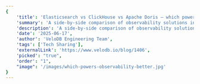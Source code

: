 ```yaml
---
{
    'title': 'Elasticsearch vs ClickHouse vs Apache Doris — which powers observability better?',
    'summary': 'A side-by-side comparison of observability solutions in terms of performance, cost, usability, and ecosystem openness. This article also introduces Apache Doris as a powerful observability solution, supported by live demos and real-world user success stories.',
    'description': 'A side-by-side comparison of observability solutions in terms of performance, cost, usability, and ecosystem openness. This article also introduces Apache Doris as a powerful observability solution, supported by live demos and real-world user success stories.',
    'date': '2025-06-17',
    'author': 'VeloDB Engineering Team',
    'tags': ['Tech Sharing'],
    'externalLink': 'https://www.velodb.io/blog/1406',
    'picked': "true",
    'order': "1",
    "image": '/images/which-powers-observability-better.jpg'
}
---
```


<!--
Licensed to the Apache Software Foundation (ASF) under one
or more contributor license agreements.  See the NOTICE file
distributed with this work for additional information
regarding copyright ownership.  The ASF licenses this file
to you under the Apache License, Version 2.0 (the
"License"); you may not use this file except in compliance
with the License.  You may obtain a copy of the License at
  http://www.apache.org/licenses/LICENSE-2.0
Unless required by applicable law or agreed to in writing,
software distributed under the License is distributed on an
"AS IS" BASIS, WITHOUT WARRANTIES OR CONDITIONS OF ANY
KIND, either express or implied.  See the License for the
specific language governing permissions and limitations
under the License.
-->

